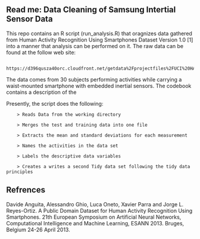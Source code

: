 ## Read me: Data Cleaning of Samsung Intertial Sensor Data

This repo contains an R script (run_analysis.R) that oragnizes data gathered from Human Activity Recognition Using Smartphones Dataset Version 1.0 [1] into a manner that analysis can be performed on it. The raw data can be found at the follow web site:

          https://d396qusza40orc.cloudfront.net/getdata%2Fprojectfiles%2FUCI%20HAR%20Dataset.zip

The data comes from 30 subjects performing activities while carrying a waist-mounted smartphone with embedded inertial sensors. The codebook contains a description of the 

Presently, the script does the following:

        > Reads Data from the working directory
        
        > Merges the test and training data into one file
        
        > Extracts the mean and standard deviations for each measurement 
        
        > Names the activities in the data set
      
        > Labels the descriptive data variables
        
        > Creates a writes a second Tidy data set following the tidy data principles
        
## Refrences
Davide Anguita, Alessandro Ghio, Luca Oneto, Xavier Parra and Jorge L. Reyes-Ortiz. A Public Domain Dataset for Human Activity Recognition Using Smartphones. 21th European Symposium on Artificial Neural Networks, Computational Intelligence and Machine Learning, ESANN 2013. Bruges, Belgium 24-26 April 2013.
